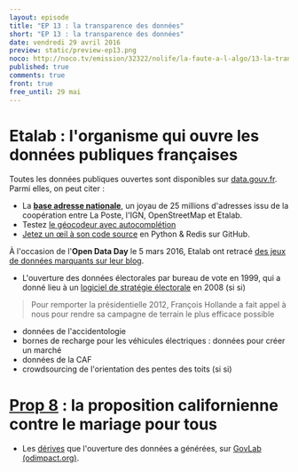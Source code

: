 ```yaml
---
layout: episode
title: "EP 13 : la transparence des données"
short: "EP 13 : la transparence des données"
date: vendredi 29 avril 2016
preview: static/preview-ep13.png
noco: http://noco.tv/emission/32322/nolife/la-faute-a-l-algo/13-la-transparence-des-donnees
published: true
comments: true
front: true
free_until: 29 mai
---
```


# Etalab : l'organisme qui ouvre les données publiques françaises

Toutes les données publiques ouvertes sont disponibles sur [data.gouv.fr](http://data.gouv.fr). Parmi elles, on peut citer :

- La [**base adresse nationale**](https://adresse.data.gouv.fr), un joyau de 25 millions d'adresses issu de la coopération entre La Poste, l'IGN, OpenStreetMap et Etalab.
- Testez [le géocodeur avec autocomplétion](https://adresse.data.gouv.fr/map/#12/48.7257/-3.9859)
- [Jetez un œil à son code source](https://github.com/addok/addok) en Python & Redis sur GitHub.

À l'occasion de l'**Open Data Day** le 5 mars 2016, Etalab ont retracé [des jeux de données marquants sur leur blog](https://www.data.gouv.fr/fr/posts/chez-etalab-lopen-data-day-cest-toute-lannee/).

- L'ouverture des données électorales par bureau de vote en 1999, qui a donné lieu à un [logiciel de stratégie électorale](http://www.liegeymullerpons.fr/offre-cinquante-plus-un/) en 2008 (si si)

> Pour remporter la présidentielle 2012, François Hollande a fait appel à nous pour rendre sa campagne de terrain le plus efficace possible

- données de l'accidentologie
- bornes de recharge pour les véhicules électriques : données pour créer un marché
- données de la CAF
- crowdsourcing de l'orientation des pentes des toits (si si)

# [Prop 8](https://en.wikipedia.org/wiki/California_Proposition_8_(2008)) : la proposition californienne contre le mariage pour tous

- Les [dérives](http://odimpact.org/case-united-states-eightmaps.html) que l'ouverture des données a générées, sur [GovLab (odimpact.org)](http://odimpact.org/case-united-states-eightmaps.html).
